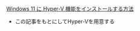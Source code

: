 
[Windows 11 に Hyper-V 機能をインストールする方法](https://qiita.com/mmake/items/cd96a0c59226e8460af6)
- この記事をもとにしてHyper-Vを用意する